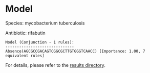 
# Model

Species: mycobacterium tuberculosis

Antibiotic: rifabutin

```
Model (Conjunction - 1 rules):
------------------------------
Absence(AGCGCCGACAGTCGGCGCTTGTGGGTCAACC) [Importance: 1.00, 7 equivalent rules]

```

For details, please refer to the [results directory](../../../../../results/scm_b/mycobacterium+tuberculosis/rifabutin/repeat_2/).

